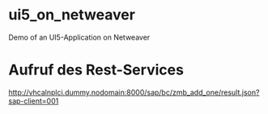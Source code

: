 # ui5_on_netweaver
Demo of an UI5-Application on Netweaver

# Aufruf des Rest-Services

http://vhcalnplci.dummy.nodomain:8000/sap/bc/zmb_add_one/result.json?sap-client=001
